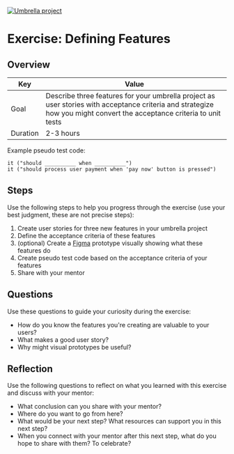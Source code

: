 <a href="../../overview/README.md#umbrella-project"><img src="../umbrella.svg" alt="Umbrella project"></a>

# Exercise: Defining Features

## Overview

| Key | Value |
| --- | --- |
| Goal | Describe three features for your umbrella project as user stories with acceptance criteria and strategize how you might convert the acceptance criteria to unit tests |
| Duration | 2-3 hours |

Example pseudo test code:

```
it ("should __________ when __________")
it ("should process user payment when 'pay now' button is pressed")
```

## Steps

Use the following steps to help you progress through the exercise (use your best judgment, these are not precise steps):

1. Create user stories for three new features in your umbrella project
2. Define the acceptance criteria of these features
3. (optional) Create a [Figma](https://figma.com) prototype visually showing what these features do
4. Create pseudo test code based on the acceptance criteria of your features
5. Share with your mentor

## Questions

Use these questions to guide your curiosity during the exercise:

- How do you know the features you're creating are valuable to your users?
- What makes a good user story?
- Why might visual prototypes be useful?

## Reflection

Use the following questions to reflect on what you learned with this exercise and discuss with your mentor:

- What conclusion can you share with your mentor?
- Where do you want to go from here?
- What would be your next step? What resources can support you in this next step?
- When you connect with your mentor after this next step, what do you hope to share with them? To celebrate? 


